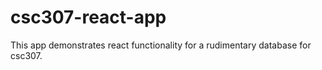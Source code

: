 # csc307-react-app

This app demonstrates react functionality for a rudimentary database for csc307.
